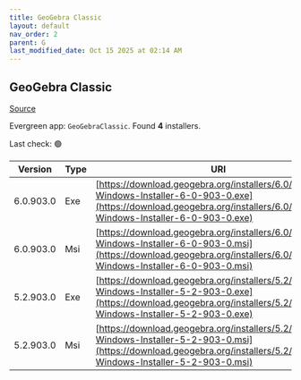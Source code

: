 ```yaml
---
title: GeoGebra Classic
layout: default
nav_order: 2
parent: G
last_modified_date: Oct 15 2025 at 02:14 AM
---
```


## GeoGebra Classic

[Source](https://www.geogebra.org)

Evergreen app: `GeoGebraClassic`. Found **4** installers.

Last check: 🟢

| Version   | Type | URI                                                                                                                                                                            |
| --------- | ---- | ------------------------------------------------------------------------------------------------------------------------------------------------------------------------------ |
| 6.0.903.0 | Exe  | [https://download.geogebra.org/installers/6.0/GeoGebra-Windows-Installer-6-0-903-0.exe](https://download.geogebra.org/installers/6.0/GeoGebra-Windows-Installer-6-0-903-0.exe) |
| 6.0.903.0 | Msi  | [https://download.geogebra.org/installers/6.0/GeoGebra-Windows-Installer-6-0-903-0.msi](https://download.geogebra.org/installers/6.0/GeoGebra-Windows-Installer-6-0-903-0.msi) |
| 5.2.903.0 | Exe  | [https://download.geogebra.org/installers/5.2/GeoGebra-Windows-Installer-5-2-903-0.exe](https://download.geogebra.org/installers/5.2/GeoGebra-Windows-Installer-5-2-903-0.exe) |
| 5.2.903.0 | Msi  | [https://download.geogebra.org/installers/5.2/GeoGebra-Windows-Installer-5-2-903-0.msi](https://download.geogebra.org/installers/5.2/GeoGebra-Windows-Installer-5-2-903-0.msi) |
